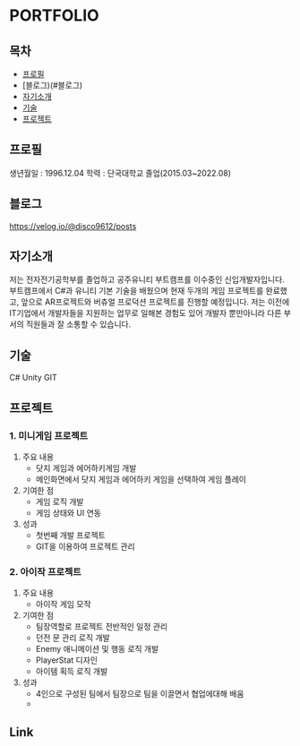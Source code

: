 # PORTFOLIO
## 목차
- [프로필](#프로)
- [블로그)(#블로그)
- [자기소개](#자기소개)
- [기술](#기술)
- [프로젝트](#프로젝트)


## 프로필

생년월일 : 1996.12.04
학력 : 단국대학교 졸업(2015.03~2022.08)

## 블로그
https://velog.io/@disco9612/posts

## 자기소개
저는 전자전기공학부를 졸업하고 공주유니티 부트캠프를 이수중인 신입개발자입니다.
부트캠프에서 C#과 유니티 기본 기술을 배웠으며 현재 두개의 게임 프로젝트를 완료했고, 앞으로 AR프로젝트와 버츄얼 프로덕션 프로젝트를 진행할 예정입니다.
저는 이전에 IT기업에서 개발자들을 지원하는 업무로 일해본 경험도 있어 개발자 뿐만아니라 다른 부서의 직원들과 잘 소통할 수 있습니다.


## 기술
C#
Unity
GIT

## 프로젝트

### 1. 미니게임 프로젝트
1. 주요 내용
   - 닷지 게임과 에어하키게임 개발
   - 메인화면에서 닷지 게임과 에어하키 게임을 선택하여 게임 플레이
2. 기여한 점
   - 게임 로직 개발
   - 게임 상태와 UI 연동
3. 성과
   - 첫번째 개발 프로젝트
   - GIT을 이용하여 프로젝트 관리

### 2. 아이작 프로젝트
1. 주요 내용
   - 아이작 게임 모작
2. 기여한 점
   - 팀장역할로 프로젝트 전반적인 일정 관리
   - 던전 문 관리 로직 개발
   - Enemy 애니메이션 및 행동 로직 개발
   - PlayerStat 디자인
   - 아이템 획득 로직 개발
3. 성과
   - 4인으로 구성된 팀에서 팀장으로 팀을 이끌면서 협업에대해 배움
   - 



## Link
